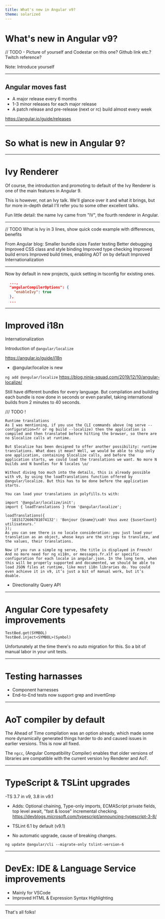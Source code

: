 ```yaml
---
title: What's new in Angular v9?
theme: solarized
---
```


# What's new in Angular v9?

// TODO - Picture of yourself and Codestar on this one? Github link etc.? Twitch reference?

Note: Introduce yourself

---

## Angular moves fast
- A major release every 6 months
- 1-3 minor releases for each major release
- A patch release and pre-release (next or rc) build almost every week

https://angular.io/guide/releases

---

# So what is new in Angular 9?

---

# Ivy Renderer

Of course, the introduction and promoting to default of the Ivy Renderer is one of the main features in Angular 9. 

This is however, not an Ivy talk. We'll glance over it and what it brings, but for more in-depth detail I'll refer you to some other excellent talks.

Fun little detail: the name Ivy came from "IV", the fourth renderer in Angular.

----

// TODO What is Ivy in 3 lines, show quick code example with differences, benefits

From Angular blog:
Smaller bundle sizes
Faster testing
Better debugging
Improved CSS class and style binding
Improved type checking
Improved build errors
Improved build times, enabling AOT on by default
Improved Internationalization

----

Now by default in new projects, quick setting in tsconfig for existing ones.
```json
  ...,
  "angularCompilerOptions": {
    "enableIvy": true
  },
  ...
```

---

# Improved i18n

Internationalization

Introduction of `@angular/localize`


https://angular.io/guide/i18n
- @angular/localize is new

`ng add @angular/localize`
https://blog.ninja-squad.com/2019/12/10/angular-localize/

Still have different bundles for every language. But compilation and building each bundle is now done in seconds or even parallel, taking international builds from 2 minutes to 40 seconds.


/// TODO !
```https://blog.ninja-squad.com/2019/12/10/angular-localize/
Runtime translations
As I was mentioning, if you use the CLI commands above (ng serve --configuration=fr or ng build --localize) then the application is compiled and then translated before hitting the browser, so there are no $localize calls at runtime.

But $localize has been designed to offer another possibility: runtime translations. What does it mean? Well, we would be able to ship only one application, containing $localize calls, and before the application starts, we could load the translations we want. No more N builds and N bundles for N locales \o/

Without diving too much into the details, this is already possible with v9, by using the loadTranslations function offered by @angular/localize. But this has to be done before the application starts.

You can load your translations in polyfills.ts with:

import '@angular/localize/init';
import { loadTranslations } from '@angular/localize';

loadTranslations({
  '1815172606781074132': 'Bonjour {$name}\xa0! Vous avez {$userCount} utilisateurs.'
});
As you can see there is no locale consideration: you just load your translation as an object, whose keys are the strings to translate, and the values, their translations.

Now if you run a simple ng serve, the title is displayed in French! And no more need for ng xi18n, or messages.fr.xlf or specific configuration for each locale in angular.json. In the long term, when this will be properly supported and documented, we should be able to load JSON files at runtime, like most i18n libraries do. You could even achieve it in v9, it’s just a bit of manual work, but it’s doable.
```

- Directionality Query API

---

# Angular Core typesafety improvements

```
TestBed.get(SYMBOL)
TestBed.inject<SYMBOL>(Symbol)
```

Unfortunately at the time there's no auto migration for this. So a bit of manual labor in your unit tests.

---

# Testing harnasses

- Component harnesses
- End-to-End tests now support grep and invertGrep

---

# AoT compiler by default
The Ahead of Time compilation was an option already, which made some more dynamically generated things harder to do and caused issues in earlier versions. This is now all fixed. 

The `ngcc`, (Angular Compatibility Compiler) enables that older versions of libraries are compatible with the current version Ivy Renderer and AoT.

---

# TypeScript & TSLint upgrades

-TS 3.7 in v9, 3.8 in v9.1
- Adds: Optional chaining, Type-only imports, ECMAScript private fields, top level await, "fast & loose" incremental checking.
https://devblogs.microsoft.com/typescript/announcing-typescript-3-8/

- TSLint 6.1 by default (v9.1)
- No automatic upgrade, cause of breaking changes.

`ng update @angular/cli --migrate-only tslint-version-6`

---

# DevEx: IDE & Language Service improvements
- Mainly for VSCode
- Improved HTML & Expression Syntax Highlighting

---

That's all folks!